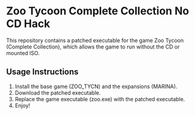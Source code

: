 # Zoo Tycoon Complete Collection No CD Hack
This repository contains a patched executable for the game Zoo Tycoon (Complete Collection), which allows the game to run without the CD or mounted ISO.
## Usage Instructions
1. Install the base game (ZOO_TYCN) and the expansions (MARINA).
2. Download the patched executable.
3. Replace the game executable (zoo.exe) with the patched executable.
4. Enjoy!
